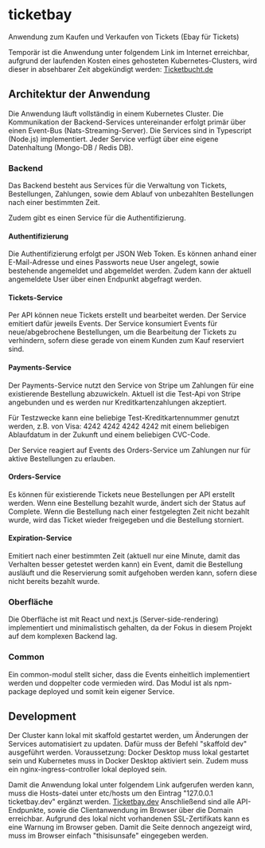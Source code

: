# ticketbay

Anwendung zum Kaufen und Verkaufen von Tickets (Ebay für Tickets)

Temporär ist die Anwendung unter folgendem Link im Internet erreichbar, aufgrund der laufenden Kosten eines gehosteten Kubernetes-Clusters, wird dieser in absehbarer Zeit abgekündigt werden:
[Ticketbucht.de](https://ticketbucht.de)

## Architektur der Anwendung

Die Anwendung läuft vollständig in einem Kubernetes Cluster.
Die Kommunikation der Backend-Services untereinander erfolgt primär über einen Event-Bus (Nats-Streaming-Server).
Die Services sind in Typescript (Node.js) implementiert.
Jeder Service verfügt über eine eigene Datenhaltung (Mongo-DB / Redis DB).

### Backend

Das Backend besteht aus Services für die Verwaltung von Tickets, Bestellungen, Zahlungen, sowie dem Ablauf von unbezahlten Bestellungen nach einer bestimmten Zeit.

Zudem gibt es einen Service für die Authentifizierung.

#### Authentifizierung

Die Authentifizierung erfolgt per JSON Web Token.
Es können anhand einer E-Mail-Adresse und eines Passworts neue User angelegt, sowie bestehende angemeldet und abgemeldet werden.
Zudem kann der aktuell angemeldete User über einen Endpunkt abgefragt werden.

#### Tickets-Service

Per API können neue Tickets erstellt und bearbeitet werden.
Der Service emitiert dafür jeweils Events.
Der Service konsumiert Events für neue/abgebrochene Bestellungen, um die Bearbeitung der Tickets zu verhindern, sofern diese gerade von einem Kunden zum Kauf reserviert sind.

#### Payments-Service

Der Payments-Service nutzt den Service von Stripe um Zahlungen für eine existierende Bestellung abzuwickeln.
Aktuell ist die Test-Api von Stripe angebunden und es werden nur Kreditkartenzahlungen akzeptiert.

Für Testzwecke kann eine beliebige Test-Kreditkartennummer genutzt werden, z.B. von Visa: 4242 4242 4242 4242 mit einem beliebigen Ablaufdatum in der Zukunft und einem beliebigen CVC-Code.

Der Service reagiert auf Events des Orders-Service um Zahlungen nur für aktive Bestellungen zu erlauben.

#### Orders-Service

Es können für existierende Tickets neue Bestellungen per API erstellt werden.
Wenn eine Bestellung bezahlt wurde, ändert sich der Status auf Complete.
Wenn die Bestellung nach einer festgelegten Zeit nicht bezahlt wurde, wird das Ticket wieder freigegeben und die Bestellung storniert.

#### Expiration-Service

Emitiert nach einer bestimmten Zeit (aktuell nur eine Minute, damit das Verhalten besser getestet werden kann) ein Event, damit die Bestellung ausläuft und die Reservierung somit aufgehoben werden kann, sofern diese nicht bereits bezahlt wurde.

### Oberfläche

Die Oberfläche ist mit React und next.js (Server-side-rendering) implementiert und minimalistisch gehalten, da der Fokus in diesem Projekt auf dem komplexen Backend lag.

### Common

Ein common-modul stellt sicher, dass die Events einheitlich implementiert werden und doppelter code vermieden wird.
Das Modul ist als npm-package deployed und somit kein eigener Service.

## Development

Der Cluster kann lokal mit skaffold gestartet werden, um Änderungen der Services automatisiert zu updaten. Dafür muss der Befehl "skaffold dev" ausgeführt werden.
Voraussetzung: Docker Desktop muss lokal gestartet sein und Kubernetes muss in Docker Desktop aktiviert sein.
Zudem muss ein nginx-ingress-controller lokal deployed sein.

Damit die Anwendung lokal unter folgendem Link aufgerufen werden kann, muss die Hosts-datei unter etc/hosts um den Eintrag "127.0.0.1 ticketbay.dev" ergänzt werden.
[Ticketbay.dev](https://ticketbay.dev)
Anschließend sind alle API-Endpunkte, sowie die Clientanwendung im Browser über die Domain erreichbar.
Aufgrund des lokal nicht vorhandenen SSL-Zertifikats kann es eine Warnung im Browser geben. Damit die Seite dennoch angezeigt wird, muss im Browser einfach "thisisunsafe" eingegeben werden.
